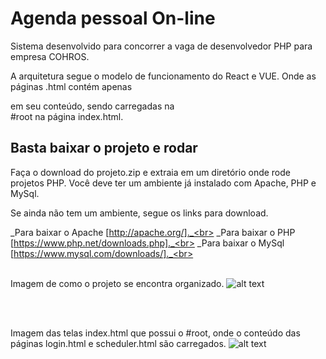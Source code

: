 # Agenda pessoal On-line

Sistema desenvolvido para concorrer a vaga de desenvolvedor PHP para empresa COHROS.
<br />

A arquitetura segue o modelo de funcionamento do React e VUE. Onde as páginas .html contém apenas <div> em seu conteúdo, sendo carregadas na <div> #root na página index.html.
   
## Basta baixar o projeto e rodar

Faça o download do projeto.zip e extraia em um diretório onde rode projetos PHP. Você deve ter um ambiente já instalado com Apache, PHP e MySql.

Se ainda não tem um ambiente, segue os links para download.

_Para baixar o Apache  [http://apache.org/]._<br>
_Para baixar o PHP  [https://www.php.net/downloads.php]._<br>
_Para baixar o MySql [https://www.mysql.com/downloads/]._<br>
<br />
<br />

Imagem de como o projeto se encontra organizado. 
![alt text](https://github.com/plata4m/cohrosSistemaParaConcorrerVagaPHP/blob/master/arquitetura.png?raw=true)

<br />
<br />

Imagem das telas index.html que possui o #root, onde o conteúdo das páginas login.html e scheduler.html são carregados.
![alt text](https://github.com/plata4m/cohrosSistemaParaConcorrerVagaPHP/blob/master/telas.png?raw=true)


